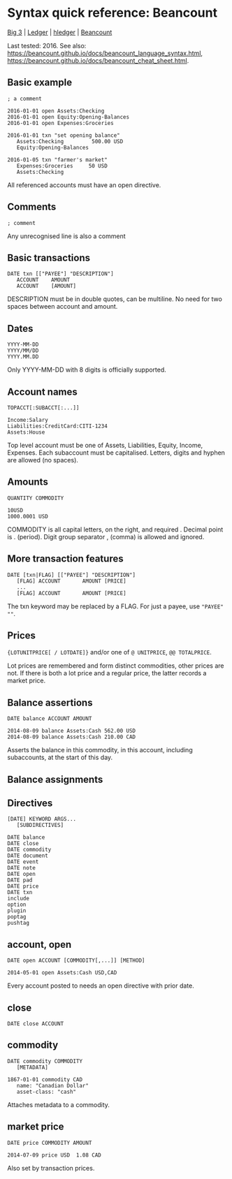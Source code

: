 <link href="quickref.css" rel="stylesheet">

# Syntax quick reference: Beancount

  [Big 3](index.html)
| [Ledger](quickref-ledger.html)
| [hledger](quickref-hledger.html)
| [Beancount](quickref-beancount.html)

Last tested: 2016.
See also:
https://beancount.github.io/docs/beancount_language_syntax.html,
https://beancount.github.io/docs/beancount_cheat_sheet.html.

## Basic example

    ; a comment

    2016-01-01 open Assets:Checking
    2016-01-01 open Equity:Opening-Balances
    2016-01-01 open Expenses:Groceries

    2016-01-01 txn "set opening balance"
       Assets:Checking         500.00 USD
       Equity:Opening-Balances

    2016-01-05 txn "farmer's market"
       Expenses:Groceries     50 USD
       Assets:Checking

All referenced accounts must have an open directive.

## Comments

    ; comment

Any unrecognised line is also a comment

## Basic transactions

    DATE txn [["PAYEE"] "DESCRIPTION"]
       ACCOUNT    AMOUNT
       ACCOUNT    [AMOUNT]

DESCRIPTION must be in double quotes, can be multiline.
No need for two spaces between account and amount.

## Dates

    YYYY-MM-DD
    YYYY/MM/DD
    YYYY.MM.DD

Only YYYY-MM-DD with 8 digits is officially supported.

## Account names

    TOPACCT[:SUBACCT[:...]]

    Income:Salary
    Liabilities:CreditCard:CITI-1234
    Assets:House

Top level account must be one of Assets, Liabilities, Equity, Income, Expenses.
Each subaccount must be capitalised.
Letters, digits and hyphen are allowed (no spaces).

## Amounts

    QUANTITY COMMODITY

    10USD
    1000.0001 USD

COMMODITY is all capital letters, on the right, and required .
Decimal point is . (period).
Digit group separator , (comma) is allowed and ignored.

## More transaction features

    DATE [txn|FLAG] [["PAYEE"] "DESCRIPTION"]
       [FLAG] ACCOUNT       AMOUNT [PRICE]
       ...
       [FLAG] ACCOUNT       AMOUNT [PRICE]

The txn keyword may be replaced by a FLAG.
For just a payee, use `"PAYEE" ""`.

## Prices

`{LOTUNITPRICE[ / LOTDATE]}`
and/or one of
`@ UNITPRICE`,
`@@ TOTALPRICE`.

Lot prices are remembered and form distinct commodities, other prices are not.
If there is both a lot price and a regular price, the latter records a market price.

## Balance assertions

    DATE balance ACCOUNT AMOUNT

    2014-08-09 balance Assets:Cash 562.00 USD
    2014-08-09 balance Assets:Cash 210.00 CAD

Asserts the balance in this commodity,
in this account, including subaccounts,
at the start of this day.

## Balance assignments

## Directives

    [DATE] KEYWORD ARGS...
       [SUBDIRECTIVES]

    DATE balance
    DATE close
    DATE commodity
    DATE document
    DATE event
    DATE note
    DATE open
    DATE pad
    DATE price
    DATE txn
    include
    option
    plugin
    poptag
    pushtag

## account, open

    DATE open ACCOUNT [COMMODITY[,...]] [METHOD]

    2014-05-01 open Assets:Cash USD,CAD

Every account posted to needs an open directive with prior date.

## close

    DATE close ACCOUNT

## commodity

    DATE commodity COMMODITY
       [METADATA]

    1867-01-01 commodity CAD
       name: "Canadian Dollar"
       asset-class: "cash"

Attaches metadata to a commodity.

## market price

    DATE price COMMODITY AMOUNT

    2014-07-09 price USD  1.08 CAD

Also set by transaction prices.
